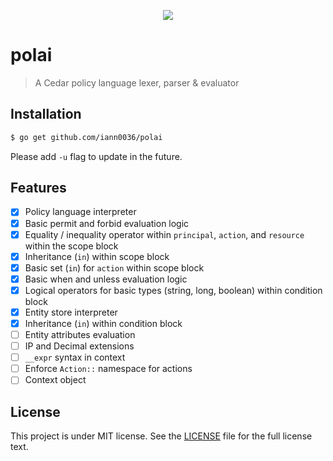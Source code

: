 <p align="center">
  <a href="https://godoc.org/github.com/iann0036/polai" title="GoDoc">
    <img src="https://godoc.org/github.com/iann0036/polai?status.svg">
  </a>
</p>

# polai

> A Cedar policy language lexer, parser & evaluator

## Installation

```sh
$ go get github.com/iann0036/polai
```

Please add `-u` flag to update in the future.

## Features

- [x] Policy language interpreter
- [x] Basic permit and forbid evaluation logic
- [x] Equality / inequality operator within `principal`, `action`, and `resource` within the scope block
- [x] Inheritance (`in`) within scope block
- [x] Basic set (`in`) for `action` within scope block
- [x] Basic when and unless evaluation logic
- [x] Logical operators for basic types (string, long, boolean) within condition block
- [x] Entity store interpreter
- [x] Inheritance (`in`) within condition block
- [ ] Entity attributes evaluation
- [ ] IP and Decimal extensions
- [ ] `__expr` syntax in context
- [ ] Enforce `Action::` namespace for actions
- [ ] Context object

## License

This project is under MIT license. See the [LICENSE](LICENSE) file for the full license text.